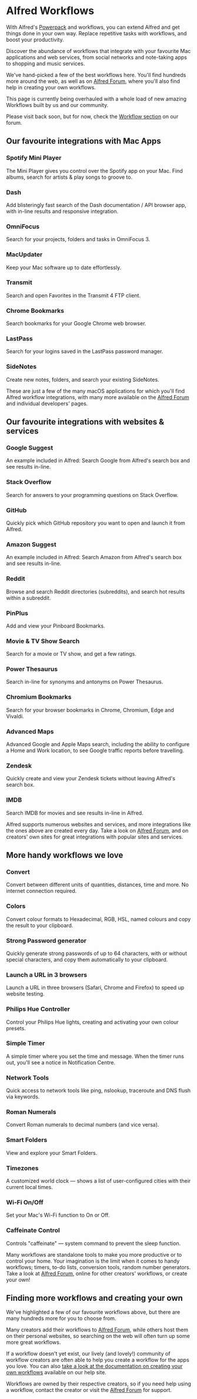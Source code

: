 # Alfred Workflows

With Alfred's [Powerpack](https://www.alfredapp.com/powerpack/) and workflows, you can extend Alfred and get things done in your own way. Replace repetitive tasks with workflows, and boost your productivity.

Discover the abundance of workflows that integrate with your favourite Mac applications and web services, from social networks and note-taking apps to shopping and music services.

We've hand-picked a few of the best workflows here. You'll find hundreds more around the web, as well as on [Alfred Forum](https://alfredforum.com/), where you'll also find help in creating your own workflows.

This page is currently being overhauled with a whole load of new amazing Workflows built by us and our community.

Please visit back soon, but for now, check the [Workflow section](https://www.alfredforum.com/forum/3-share-your-workflows/) on our forum.

## Our favourite integrations with Mac Apps



### Spotify Mini Player

The Mini Player gives you control over the Spotify app on your Mac. Find albums, search for artists & play songs to groove to.



### Dash

Add blisteringly fast search of the Dash documentation / API browser app, with in-line results and responsive integration.



### OmniFocus

Search for your projects, folders and tasks in OmniFocus 3.



### MacUpdater

Keep your Mac software up to date effortlessly.



### Transmit

Search and open Favorites in the Transmit 4 FTP client.



### Chrome Bookmarks

Search bookmarks for your Google Chrome web browser.



### LastPass

Search for your logins saved in the LastPass password manager.



### SideNotes

Create new notes, folders, and search your existing SideNotes.

These are just a few of the many macOS applications for which you'll find Alfred workflow integrations, with many more available on the [Alfred Forum](https://alfredforum.com/) and individual developers' pages.

## Our favourite integrations with websites & services



### Google Suggest

An example included in Alfred: Search Google from Alfred's search box and see results in-line.



### Stack Overflow

Search for answers to your programming questions on Stack Overflow.



### GitHub

Quickly pick which GitHub repository you want to open and launch it from Alfred.



### Amazon Suggest

An example included in Alfred: Search Amazon from Alfred's search box and see results in-line.



### Reddit

Browse and search Reddit directories (subreddits), and search hot results within a subreddit.



### PinPlus

Add and view your Pinboard Bookmarks.



### Movie & TV Show Search

Search for a movie or TV show, and get a few ratings.



### Power Thesaurus

Search in-line for synonyms and antonyms on Power Thesaurus.



### Chromium Bookmarks

Search for your browser bookmarks in Chrome, Chromium, Edge and Vivaldi.



### Advanced Maps

Advanced Google and Apple Maps search, including the ability to configure a Home and Work location, to see Google traffic reports before travelling.



### Zendesk

Quickly create and view your Zendesk tickets without leaving Alfred's search box.



### IMDB

Search IMDB for movies and see results in-line in Alfred.

Alfred supports numerous websites and services, and more integrations like the ones above are created every day. Take a look on [Alfred Forum](https://alfredforum.com/), and on creators' own sites for great integrations with popular sites and services.

## More handy workflows we love



### Convert

Convert between different units of quantities, distances, time and more. No internet connection required.



### Colors

Convert colour formats to Hexadecimal, RGB, HSL, named colours and copy the result to your clipboard.



### Strong Password generator

Quickly generate strong passwords of up to 64 characters, with or without special characters, and copy them automatically to your clipboard.



### Launch a URL in 3 browsers

Launch a URL in three browsers (Safari, Chrome and Firefox) to speed up website testing.



### Philips Hue Controller

Control your Philips Hue lights, creating and activating your own colour presets.



### Simple Timer

A simple timer where you set the time and message. When the timer runs out, you'll see a notice in Notification Centre.



### Network Tools

Quick access to network tools like ping, nslookup, traceroute and DNS flush via keywords.



### Roman Numerals

Convert Roman numerals to decimal numbers (and vice versa).



### Smart Folders

View and explore your Smart Folders.



### Timezones

A customized world clock — shows a list of user-configured cities with their current local times.



### Wi-Fi On/Off

Set your Mac's Wi-Fi function to On or Off.



### Caffeinate Control

Controls "caffeinate" — system command to prevent the sleep function.

Many workflows are standalone tools to make you more productive or to control your home. Your imagination is the limit when it comes to handy workflows; timers, to-do lists, conversion tools, random number generators. Take a look at [Alfred Forum](https://alfredforum.com/), online for other creators' workflows, or create your own!

## Finding more workflows and creating your own

We've highlighted a few of our favourite workflows above, but there are many hundreds more for you to choose from.

Many creators add their workflows to [Alfred Forum](https://alfredforum.com/), while others host them on their personal websites, so searching on the web will often turn up some more great workflows.

If a workflow doesn't yet exist, our lively (and lovely!) community of workflow creators are often able to help you create a workflow for the apps you love. You can also [take a look at the documentation on creating your own workflows](https://www.alfredapp.com/help/workflows/) available on our help site.

Workflows are owned by their respective creators, so if you need help using a workflow, contact the creator or visit the [Alfred Forum](https://alfredforum.com/) for support.

